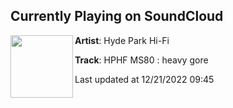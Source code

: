 ## Currently Playing on SoundCloud

[<img align="left" width="100" src="https://i1.sndcdn.com/artworks-qpnvqVAfPfYMitFD-8GW8ag-t500x500.jpg">](https://soundcloud.com/hydeparkhifi/hphf-ms81-heavy-gore)

**Artist**: Hyde Park Hi-Fi 

**Track**: HPHF MS80 : heavy gore

Last updated at 12/21/2022 09:45
